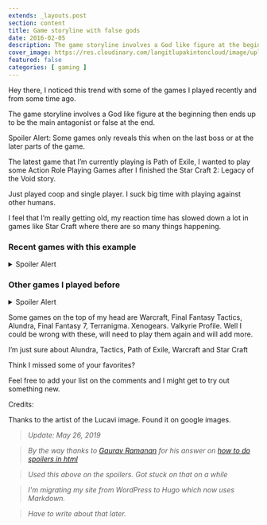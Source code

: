 ```yaml
---
extends: _layouts.post
section: content
title: Game storyline with false gods
date: 2016-02-05
description: The game storyline involves a God like figure at the beginning then ends up to be the main antagonist or false at the end.
cover_image: https://res.cloudinary.com/langitlupakintoncloud/image/upload/w_800/hugo/jcos.io/The_Lucavi_yuhqfy.jpg
featured: false
categories: [ gaming ]
---
```


Hey there, I noticed this trend with some of the games I played recently and from some time ago.

The game storyline involves a God like figure at the beginning then ends up to be the main antagonist or false at the end.

Spoiler Alert: Some games only reveals this when on the last boss or at the later parts of the game.

The latest game that I’m currently playing is Path of Exile, I wanted to play some Action Role Playing Games after I finished the Star Craft 2: Legacy of the Void story.

Just played coop and single player. I suck big time with playing against other humans.

I feel that I’m really getting old, my reaction time has slowed down a lot in games like Star Craft where there are so many things happening.

### Recent games with this example

<details> 
  <summary>Spoiler Alert</summary>
   <p>

     Back to topic, I was at ACT IV of Path of Exile when I realized that this does have the same theme.
     
     In ACT III, you would have to defeat the High Templar Dominus of the main city of Theopolis.
     
     By the name itself the place is bound by faith of some sort and maybe it is the central form of their government since Dominus is the one who sentenced criminals to be exiled instead of imprisonment or execution.
     
     They thought they could become God or are working for God but ended up doing shit for Nightmare.
     
     Also Emperor Voll in ACT IV is somewhat similar as he thought he was doing the right thing but ended up a farmable boss that gives lots of exp and loot.
   </p>
</details>

### Other games I played before

<details> 
  <summary>Spoiler Alert</summary>
   <p>

     In Final Fantasy Tactics, St. Ajora is the preacher known early in the game but in truth he is the host to the demon that is the final boss.

     In Alundra, the main antagonist is Melzas. He was worshipped by the people in town and was praying to him. Their prayers gives him powers and the village priest also helps him to deceive the people to worship him.

     Well, in Star Craft there was this Xel’Naga the Protoss believed to be helping them but in the end it was Amon. Also the last boss of the game.
   </p>
</details>

Some games on the top of my head are Warcraft, Final Fantasy Tactics, Alundra, Final Fantasy 7, Terranigma. Xenogears. Valkyrie Profile. Well I could be wrong with these, will need to play them again and will add more.

I’m just sure about Alundra, Tactics, Path of Exile, Warcraft and Star Craft

Think I missed some of your favorites?

Feel free to add your list on the comments and I might get to try out something new.

Credits:

Thanks to the artist of the Lucavi image. Found it on google images.

>*Update: May 26, 2019*

>*By the way thanks to [Gaurav Ramanan](https://stackoverflow.com/users/950039/gaurav-ramanan) for his answer on [how to do spoilers in html](https://stackoverflow.com/questions/32814161/how-to-make-spoiler-text-in-github-wiki-pages)*

>*Used this above on the spoilers. Got stuck on that on a while*

>*I'm migrating my site from WordPress to Hugo which now uses Markdown.*

>*Have to write about that later.*
